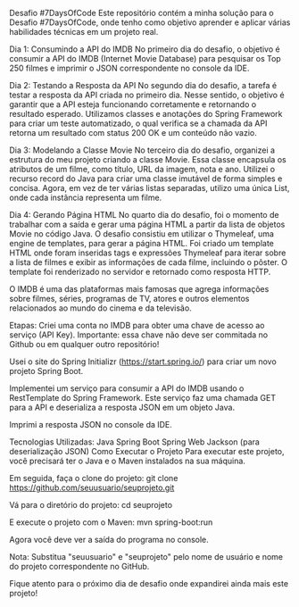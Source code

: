 Desafio #7DaysOfCode
Este repositório contém a minha solução para o Desafio #7DaysOfCode, onde tenho como objetivo aprender e aplicar várias habilidades técnicas em um projeto real.

Dia 1: Consumindo a API do IMDB
No primeiro dia do desafio, o objetivo é consumir a API do IMDB (Internet Movie Database) para pesquisar os Top 250 filmes e imprimir o JSON correspondente no console da IDE.

Dia 2: Testando a Resposta da API
No segundo dia do desafio, a tarefa é testar a resposta da API criada no primeiro dia. Nesse sentido, o objetivo é garantir que a API esteja funcionando corretamente e retornando o resultado esperado. 
Utilizamos classes e anotações do Spring Framework para criar um teste automatizado, o qual verifica se a chamada da API retorna um resultado com status 200 OK e um conteúdo não vazio.

Dia 3: Modelando a Classe Movie
No terceiro dia do desafio, organizei a estrutura do meu projeto criando a classe Movie. Essa classe encapsula os atributos de um filme, como título, URL da imagem, nota e ano.
Utilizei o recurso record do Java para criar uma classe imutável de forma simples e concisa. Agora, em vez de ter várias listas separadas, utilizo uma única List<Movie>, onde cada instância representa um filme.
  
Dia 4: Gerando Página HTML
No quarto dia do desafio, foi o momento de trabalhar com a saída e gerar uma página HTML a partir da lista de objetos Movie no código Java. O desafio consistiu em utilizar o Thymeleaf, uma engine de templates, para gerar a página HTML. Foi criado um template HTML onde foram inseridas tags e expressões Thymeleaf para iterar sobre a lista de filmes e exibir as informações de cada filme, incluindo o pôster. O template foi renderizado no servidor e retornado como resposta HTTP.

O IMDB é uma das plataformas mais famosas que agrega informações sobre filmes, séries, programas de TV, atores e outros elementos relacionados ao mundo do cinema e da televisão.

Etapas:
Criei uma conta no IMDB para obter uma chave de acesso ao serviço (API Key). Importante: essa chave não deve ser commitada no Github ou em qualquer outro repositório!

Usei o site do Spring Initializr (https://start.spring.io/) para criar um novo projeto Spring Boot.

Implementei um serviço para consumir a API do IMDB usando o RestTemplate do Spring Framework. Este serviço faz uma chamada GET para a API e deserializa a resposta JSON em um objeto Java.

Imprimi a resposta JSON no console da IDE.

Tecnologias Utilizadas:
Java
Spring Boot
Spring Web
Jackson (para deserialização JSON)
Como Executar o Projeto
Para executar este projeto, você precisará ter o Java e o Maven instalados na sua máquina.

Em seguida, faça o clone do projeto:
git clone https://github.com/seuusuario/seuprojeto.git

Vá para o diretório do projeto:
cd seuprojeto

E execute o projeto com o Maven:
mvn spring-boot:run

Agora você deve ver a saída do programa no console.

Nota: Substitua "seuusuario" e "seuprojeto" pelo nome de usuário e nome do projeto correspondente no GitHub.

Fique atento para o próximo dia de desafio onde expandirei ainda mais este projeto!
